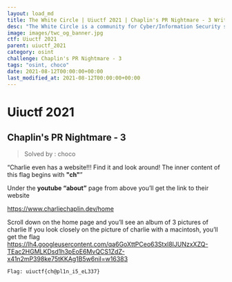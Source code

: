 ```yaml
---
layout: load_md
title: The White Circle | Uiuctf 2021 | Chaplin's PR Nightmare - 3 Writeup
desc: "The White Circle is a community for Cyber/Information Security students, enthusiasts and professionals. You can discuss anything related to Security, share your knowledge with others, get help when you need it and proceed further in your journey with amazing people from all over the world."
image: images/twc_og_banner.jpg
ctf: Uiuctf 2021
parent: uiuctf_2021
category: osint
challenge: Chaplin's PR Nightmare - 3
tags: "osint, choco"
date: 2021-08-12T00:00:00+00:00
last_modified_at: 2021-08-12T00:00:00+00:00
---
```


<h1 class="heading card-title white-text">Uiuctf 2021</h1>

## Chaplin's PR Nightmare - 3
> Solved by : choco

“Charlie even has a website!!! Find it and look around!
The inner content of this flag begins with **"ch"**”

Under the **youtube “about”** page from above you’ll get the link to their website


https://www.charliechaplin.dev/home


Scroll down on the home page and you’ll see an album of 3 pictures of charlie
If you look closely on the picture of charlie with a macintosh, you’ll get the flag
https://lh4.googleusercontent.com/qa6GoXttPCeo63Stxl8lJUNzxXZQ-TEac2HGMLKDsd1h3pEoE6MvQCS1ZdZ-x41n2mP398ke75tKKAg1B5w6niI=w16383


    Flag: uiuctf{ch@pl1n_i5_eL337}


